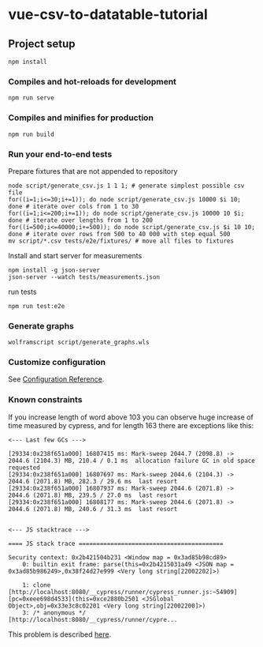 # vue-csv-to-datatable-tutorial

## Project setup
```
npm install
```

### Compiles and hot-reloads for development
```
npm run serve
```

### Compiles and minifies for production
```
npm run build
```

### Run your end-to-end tests
Prepare fixtures that are not appended to repository

```
node script/generate_csv.js 1 1 1; # generate simplest possible csv file
for((i=1;i<=30;i+=1)); do node script/generate_csv.js 10000 $i 10; done # iterate over cols from 1 to 30
for((i=1;i<=200;i+=1)); do node script/generate_csv.js 10000 10 $i; done # iterate over lengths from 1 to 200
for((i=500;i<=40000;i+=500)); do node script/generate_csv.js $i 10 10; done # iterate over rows from 500 to 40 000 with step equal 500
mv script/*.csv tests/e2e/fixtures/ # move all files to fixtures
```

Install and start server for measurements

```
npm install -g json-server
json-server --watch tests/measurements.json
```

run tests

```
npm run test:e2e
```

### Generate graphs

```
wolframscript script/generate_graphs.wls
```

### Customize configuration
See [Configuration Reference](https://cli.vuejs.org/config/).


### Known constraints

If you increase length of word above 103 you can observe huge increase of time
measured by cypress, and for length 163 there are exceptions like this:

```
<--- Last few GCs --->

[29334:0x238f651a000] 16807415 ms: Mark-sweep 2044.7 (2098.8) -> 2044.6 (2104.3) MB, 210.4 / 0.1 ms  allocation failure GC in old space requested
[29334:0x238f651a000] 16807697 ms: Mark-sweep 2044.6 (2104.3) -> 2044.6 (2071.8) MB, 282.3 / 29.6 ms  last resort 
[29334:0x238f651a000] 16807937 ms: Mark-sweep 2044.6 (2071.8) -> 2044.6 (2071.8) MB, 239.5 / 27.0 ms  last resort 
[29334:0x238f651a000] 16808177 ms: Mark-sweep 2044.6 (2071.8) -> 2044.6 (2071.8) MB, 240.6 / 31.3 ms  last resort 


<--- JS stacktrace --->

==== JS stack trace =========================================

Security context: 0x2b421504b231 <Window map = 0x3ad85b98cd89>
    0: builtin exit frame: parse(this=0x2b4215031a49 <JSON map = 0x3ad85b986249>,0x38f24d27e999 <Very long string[22002202]>)

    1: clone [http://localhost:8080/__cypress/runner/cypress_runner.js:~54909] [pc=0xeee698d4533](this=0xce2880b2501 <JSGlobal Object>,obj=0x33e3c8c02201 <Very long string[22002200]>)
    3: /* anonymous */ [http://localhost:8080/__cypress/runner/cypre...
```

This problem is described [here](https://github.com/cypress-io/cypress/issues/1955).